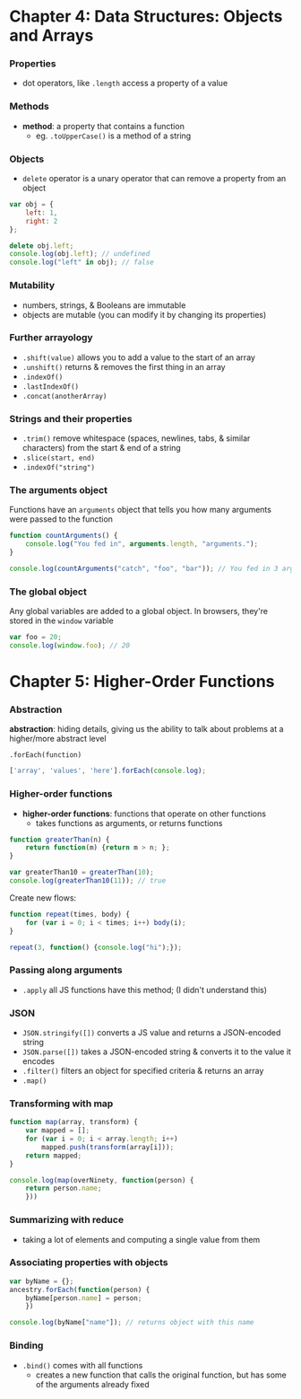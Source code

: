 # Chapter 4: Data Structures: Objects and Arrays


### Properties

* dot operators, like `.length` access a property of a value


### Methods

* __method__: a property that contains a function
    - eg. `.toUpperCase()` is a method of a string


### Objects

* `delete` operator is a unary operator that can remove a property from an object
```javascript
var obj = {
    left: 1,
    right: 2
};

delete obj.left;
console.log(obj.left); // undefined
console.log("left" in obj); // false
```


### Mutability

* numbers, strings, & Booleans are immutable
* objects are mutable (you can modify it by changing its properties)


### Further arrayology

* `.shift(value)` allows you to add a value to the start of an array
* `.unshift()` returns & removes the first thing in an array
* `.indexOf()`
* `.lastIndexOf()`
* `.concat(anotherArray)`


### Strings and their properties

* `.trim()` remove whitespace (spaces, newlines, tabs, & similar characters) from the start & end of a string
* `.slice(start, end)`
* `.indexOf("string")`

### The arguments object

Functions have an `arguments` object that tells you how many arguments were passed to the function

```javascript
function countArguments() {
    console.log("You fed in", arguments.length, "arguments.");
}

console.log(countArguments("catch", "foo", "bar")); // You fed in 3 arguments.
```


### The global object

Any global variables are added to a global object. In browsers, they're stored in the `window` variable

```javascript
var foo = 20;
console.log(window.foo); // 20
```


# Chapter 5: Higher-Order Functions

### Abstraction

__abstraction__: hiding details, giving us the ability to talk about problems at a higher/more abstract level

`.forEach(function)`
```javascript
['array', 'values', 'here'].forEach(console.log);
```


### Higher-order functions

* __higher-order functions__: functions that operate on other functions
    - takes functions as arguments, or returns functions

```javascript
function greaterThan(n) {
    return function(m) {return m > n; };
}

var greaterThan10 = greaterThan(10);
console.log(greaterThan10(11)); // true
```

Create new flows:
```javascript
function repeat(times, body) {
    for (var i = 0; i < times; i++) body(i);
}

repeat(3, function() {console.log("hi");});
```


### Passing along arguments

* `.apply` all JS functions have this method; (I didn't understand this)


### JSON

* `JSON.stringify([])` converts a JS value and returns a JSON-encoded string
* `JSON.parse([])` takes a JSON-encoded string & converts it to the value it encodes
* `.filter()` filters an object for specified criteria & returns an array
* `.map()`


### Transforming with map

```javascript
function map(array, transform) {
    var mapped = [];
    for (var i = 0; i < array.length; i++)
        mapped.push(transform(array[i]));
    return mapped;
}

console.log(map(overNinety, function(person) {
    return person.name;
    }))
```


### Summarizing with reduce

* taking a lot of elements and computing a single value from them


### Associating properties with objects

```javascript
var byName = {};
ancestry.forEach(function(person) {
    byName[person.name] = person;
    })

console.log(byName["name"]); // returns object with this name
```


### Binding

* `.bind()` comes with all functions
    - creates a new function that calls the original function, but has some of the arguments already fixed